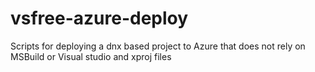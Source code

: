 # vsfree-azure-deploy
Scripts for deploying a dnx based project to Azure that does not rely on MSBuild or Visual studio and xproj files
